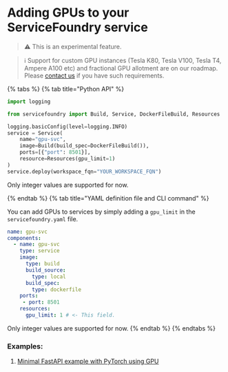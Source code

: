 # Adding GPUs to your ServiceFoundry service

> :warning: This is an experimental feature.

> :information_source: Support for custom GPU instances (Tesla K80, Tesla V100, Tesla T4, Ampere A100 etc) and fractional GPU allotment are on our roadmap. Please [contact us](https://docs.truefoundry.com/documentation/getting-help) if you have such requirements.

{% tabs %}
{% tab title="Python API" %}

```python
import logging

from servicefoundry import Build, Service, DockerFileBuild, Resources

logging.basicConfig(level=logging.INFO)
service = Service(
    name="gpu-svc",
    image=Build(build_spec=DockerFileBuild()),
    ports=[{"port": 8501}],
    resource=Resources(gpu_limit=1)
)
service.deploy(workspace_fqn="YOUR_WORKSPACE_FQN")
```
Only integer values are supported for now.

{% endtab %}
{% tab title="YAML definition file and CLI command" %} 

You can add GPUs to services by simply adding a `gpu_limit` in the `servicefoundry.yaml` file. 
```yaml
name: gpu-svc
components:
  - name: gpu-svc
    type: service
    image:
      type: build
      build_source:
        type: local
      build_spec:
        type: dockerfile
    ports:
     - port: 8501
    resources:
      gpu_limit: 1 # <- This field.
```
Only integer values are supported for now.
{% endtab %}
{% endtabs %}


### Examples:

1. [Minimal FastAPI example with PyTorch using GPU](https://github.com/truefoundry/truefoundry-examples/tree/main/adding-gpu-to-service/service)
